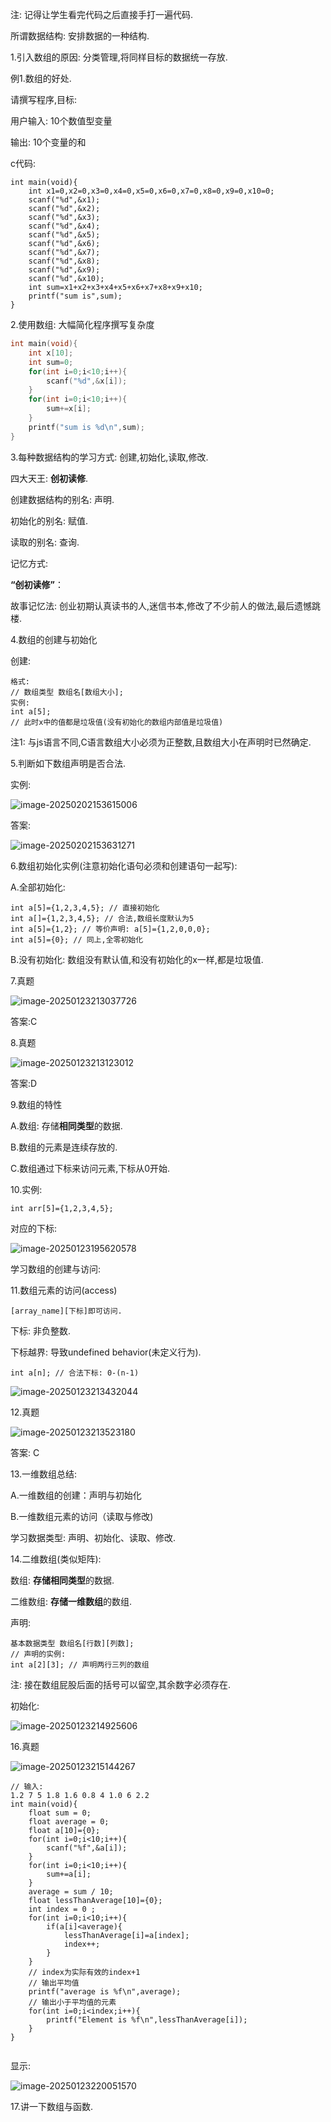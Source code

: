 注: 记得让学生看完代码之后直接手打一遍代码.

所谓数据结构: 安排数据的一种结构.

1.引入数组的原因: 分类管理,将同样目标的数据统一存放.

例1.数组的好处.

请撰写程序,目标:

用户输入: 10个数值型变量

输出: 10个变量的和

c代码:

```
int main(void){
	int x1=0,x2=0,x3=0,x4=0,x5=0,x6=0,x7=0,x8=0,x9=0,x10=0;
	scanf("%d",&x1);
	scanf("%d",&x2);
	scanf("%d",&x3);
	scanf("%d",&x4);
	scanf("%d",&x5);
	scanf("%d",&x6);
	scanf("%d",&x7);
	scanf("%d",&x8);
	scanf("%d",&x9);
	scanf("%d",&x10);
    int sum=x1+x2+x3+x4+x5+x6+x7+x8+x9+x10;
    printf("sum is",sum);
}
```

2.使用数组: 大幅简化程序撰写复杂度

```c
int main(void){
	int x[10];
	int sum=0;
	for(int i=0;i<10;i++){
		scanf("%d",&x[i]);
	}
	for(int i=0;i<10;i++){
		sum+=x[i];
	}
	printf("sum is %d\n",sum);
}
```

3.每种数据结构的学习方式: 创建,初始化,读取,修改.

四大天王: **创初读修**.

创建数据结构的别名: 声明.

初始化的别名: 赋值.

读取的别名: 查询.

记忆方式:

**“创初读修”**：

故事记忆法: 创业初期认真读书的人,迷信书本,修改了不少前人的做法,最后遗憾跳楼.

4.数组的创建与初始化

创建:

```
格式:
// 数组类型 数组名[数组大小];
实例:
int a[5];
// 此时x中的值都是垃圾值(没有初始化的数组内部值是垃圾值)
```

注1: 与js语言不同,C语言数组大小必须为正整数,且数组大小在声明时已然确定.

5.判断如下数组声明是否合法.

实例:

![image-20250202153615006](Pics/image-20250202153615006.png)

答案:

![image-20250202153631271](Pics/image-20250202153631271.png)

6.数组初始化实例(注意初始化语句必须和创建语句一起写):

A.全部初始化:

```
int a[5]={1,2,3,4,5}; // 直接初始化
int a[]={1,2,3,4,5}; // 合法,数组长度默认为5
int a[5]={1,2}; // 等价声明: a[5]={1,2,0,0,0};
int a[5]={0}; // 同上,全零初始化
```

B.没有初始化: 数组没有默认值,和没有初始化的x一样,都是垃圾值.



7.真题

![image-20250123213037726](Pics/image-20250123213037726.png)

答案:C



8.真题

![image-20250123213123012](Pics/image-20250123213123012.png)

答案:D



9.数组的特性

A.数组: 存储**相同类型**的数据.

B.数组的元素是连续存放的.

C.数组通过下标来访问元素,下标从0开始.



10.实例:

```
int arr[5]={1,2,3,4,5};
```

对应的下标:

![image-20250123195620578](Pics/image-20250123195620578.png)



学习数组的创建与访问:



11.数组元素的访问(access)

```
[array_name][下标]即可访问.
```

下标: 非负整数.

下标越界: 导致undefined behavior(未定义行为).

```
int a[n]; // 合法下标: 0-(n-1)
```



![image-20250123213432044](Pics/image-20250123213432044.png)

12.真题

![image-20250123213523180](Pics/image-20250123213523180.png)

答案: C

13.一维数组总结:

A.一维数组的创建：声明与初始化

B.一维数组元素的访问（读取与修改)

学习数据类型: 声明、初始化、读取、修改.



14.二维数组(类似矩阵): 

数组: **存储相同类型**的数据.

二维数组: **存储一维数组**的数组.

声明: 

```
基本数据类型 数组名[行数][列数];
// 声明的实例:
int a[2][3]; // 声明两行三列的数组
```

注: 接在数组屁股后面的括号可以留空,其余数字必须存在.

初始化:

![image-20250123214925606](Pics/image-20250123214925606.png)

16.真题

![image-20250123215144267](Pics/image-20250123215144267.png)

```
// 输入:
1.2 7 5 1.8 1.6 0.8 4 1.0 6 2.2
int main(void){
	float sum = 0;
	float average = 0;
	float a[10]={0};
	for(int i=0;i<10;i++){
		scanf("%f",&a[i]);
	}
	for(int i=0;i<10;i++){
		sum+=a[i];
	}
	average = sum / 10;
	float lessThanAverage[10]={0};
	int index = 0 ;
	for(int i=0;i<10;i++){
		if(a[i]<average){
			lessThanAverage[i]=a[index];
			index++;
		}	
	}
	// index为实际有效的index+1
	// 输出平均值
	printf("average is %f\n",average);
	// 输出小于平均值的元素
    for(int i=0;i<index;i++){
    	printf("Element is %f\n",lessThanAverage[i]);
    }
}


```

显示:

![image-20250123220051570](Pics/image-20250123220051570.png)

17.讲一下数组与函数.
